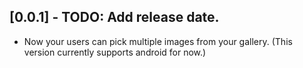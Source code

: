 ## [0.0.1] - TODO: Add release date.

* Now your users can pick multiple images from your gallery. (This version currently supports android for now.)

